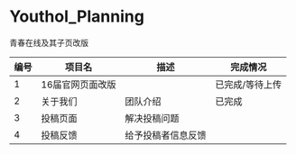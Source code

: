 # Youthol_Planning
青春在线及其子页改版

|编号|项目名|描述|完成情况|
|----|------|----|--------|
|1|16届官网页面改版||已完成/等待上传|
|2|关于我们|团队介绍|已完成|
|3|投稿页面|解决投稿问题|
|4|投稿反馈|给予投稿者信息反馈|
